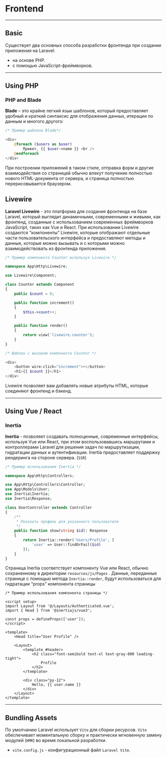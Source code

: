 # Frontend
***
## Basic
Существует два основных способа разработки фронтенда при создании приложения на Laravel:
- на основе PHP.
- c помощью JavaScript-фреймворков.
***
## Using PHP
### PHP and Blade
**Blade** – это крайне легкий язык шаблонов, который предоставляет удобный и краткий синтаксис для отображения данных, итерации по данным и многого другого:
```php
/* Пример шаблона Blade*/

<div>
    @foreach ($users as $user)
        Привет, {{ $user->name }} <br />
    @endforeach
</div>
```
При построении приложений в таком стиле, отправка форм и другие взаимодействия со страницей обычно влекут получение полностью нового HTML-документа от сервера, и страница полностью перерисовывается браузером.
## Livewire
**Laravel Livewire** - это платформа для создания фронтенда на базе Laravel, который выглядит динамичными, современными и живыми, как фронтенд, созданные с использованием современных фреймворков JavaScript, таких как Vue и React.
При использовании Livewire создаются “компоненты” Livewire, которые отображают отдельные части пользовательского интерфейса и предоставляют методы и данные, которые можно вызывать и с которыми можно взаимодействовать из фронтенда приложения.
```php
/* Пример компонента Counter используя Livewire */

namespace App\Http\Livewire;

use Livewire\Component;

class Counter extends Component
{
    public $count = 0;

    public function increment()
    {
        $this->count++;
    }

    public function render()
    {
        return view('livewire.counter');
    }
}

/* Шаблон с вызовом компонента Counter */

<div>
    <button wire:click="increment">+</button>
    <h1>{{ $count }}</h1>
</div>
```
Livewire позволяет вам добавлять новые атрибуты HTML, которые соединяют фронтенд и бэкенд.
***
## Using Vue / React
### Inertia
**Inertia** - позволяет создавать полноценные, современные интерфейсы, используя Vue или React, при этом воспользовавшись маршрутами и контроллерами Laravel для решения задач по маршрутизации, гидратации данных и аутентификации.
Inertia предоставляет поддержку рендеринга на стороне сервера. (`SSR`)
```php
/* Пример использования Inertia */

namespace App\Http\Controllers;

use App\Http\Controllers\Controller;
use App\Models\User;
use Inertia\Inertia;
use Inertia\Response;

class UserController extends Controller
{
    /**
     * Показать профиль для указанного пользователя
     */
    public function show(string $id): Response
    {
        return Inertia::render('Users/Profile', [
            'user' => User::findOrFail($id)
        ]);
    }
}
```
Страница Inertia соответствует компоненту Vue или React, обычно сохраненному в директории `resources/js/Pages` . Данные, переданные странице с помощью метода `Inertia::render`, будут использоваться для гидратации “props” компонента страницы
```vue
/* Пример использования компонента страницы */

<script setup>
import Layout from '@/Layouts/Authenticated.vue';
import { Head } from '@inertiajs/vue3';

const props = defineProps(['user']);
</script>

<template>
    <Head title="User Profile" />

    <Layout>
        <template #header>
            <h2 class="font-semibold text-xl text-gray-800 leading-tight">
                Profile
            </h2>
        </template>

        <div class="py-12">
            Hello, {{ user.name }}
        </div>
    </Layout>
</template>
```
***
## Bundling Assets
По умолчанию Laravel использует `Vite` для сборки ресурсов. `Vite` обеспечивает моментальную сборку и практически мгновенную замену модулей (`HMR`) во время локальной разработки.
- `vite.config.js` - конфигурационный файл `Laravel Vite`.
